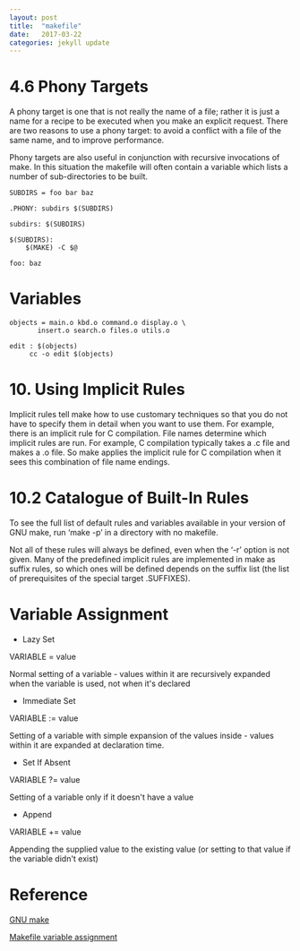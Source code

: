 ```yaml
---
layout: post
title:  "makefile"
date:   2017-03-22 
categories: jekyll update
---
```




# 4.6 Phony Targets


A phony target is one that is not really the name of a file; rather it is just a name for a recipe to be executed when you make an explicit request. There are two reasons to use a phony target: to avoid a conflict with a file of the same name, and to improve performance.


Phony targets are also useful in conjunction with recursive invocations of make. In this situation the makefile will often contain a variable which lists a number of sub-directories to be built.

	SUBDIRS = foo bar baz

	.PHONY: subdirs $(SUBDIRS)

	subdirs: $(SUBDIRS)

	$(SUBDIRS):
		$(MAKE) -C $@

	foo: baz







# Variables

	objects = main.o kbd.o command.o display.o \
	       insert.o search.o files.o utils.o

	edit : $(objects)
	     cc -o edit $(objects)


# 10. Using Implicit Rules

Implicit rules tell make how to use customary techniques so that you do not have to specify them in detail when you want to use them. For example, there is an implicit rule for C compilation. File names determine which implicit rules are run. For example, C compilation typically takes a .c file and makes a .o file. So make applies the implicit rule for C compilation when it sees this combination of file name endings.


# 10.2 Catalogue of Built-In Rules

To see the full list of default rules and variables available in your version of GNU make, run ‘make -p’ in a directory with no makefile.

Not all of these rules will always be defined, even when the ‘-r’ option is not given. Many of the predefined implicit rules are implemented in make as suffix rules, so which ones will be defined depends on the suffix list (the list of prerequisites of the special target .SUFFIXES).





# Variable Assignment


* Lazy Set

VARIABLE = value

Normal setting of a variable - values within it are recursively expanded when the variable is used, not when it's declared

* Immediate Set

VARIABLE := value

Setting of a variable with simple expansion of the values inside - values within it are expanded at declaration time.

* Set If Absent

VARIABLE ?= value

Setting of a variable only if it doesn't have a value

* Append

VARIABLE += value

Appending the supplied value to the existing value (or setting to that value if the variable didn't exist)




# Reference

[GNU make](https://www.gnu.org/software/make/manual/make.html#SEC_Contents)

[Makefile variable assignment](http://stackoverflow.com/questions/448910/makefile-variable-assignment)





